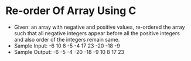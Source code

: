 # Re-order Of Array Using C
- Given: an array with negative and positive values, re-ordered the array such that all negative integers appear before all the positive integers and also order of the integers remain same.
- Sample Input: -6 10 8 -5 -4 17 23 -20 -18 -9
- Sample Output: -6 -5 -4 -20 -18 -9 10 8 17 23


